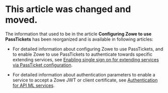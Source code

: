 # This article was changed and moved.

The information that used to be in the article **Configuring Zowe to use PassTickets** has been reorganized and is available in following articles: 

- For detailed information about configuring Zowe to use PassTickets, and to enable Zowe to use PassTickets to authenticate towards specific extending services, see [Enabling single sign on for extending services via PassTicket configuration](https://docs.zowe.org/stable/user-guide/api-mediation/configuration-extender-passtickets).

- For detailed information about authentication parameters to enable a service to accept a Zowe JWT or client certificate, see [Authentication for API ML services](https://docs.zowe.org/stable/extend/extend-apiml/authentication-for-apiml-services#authentication-parameters).
